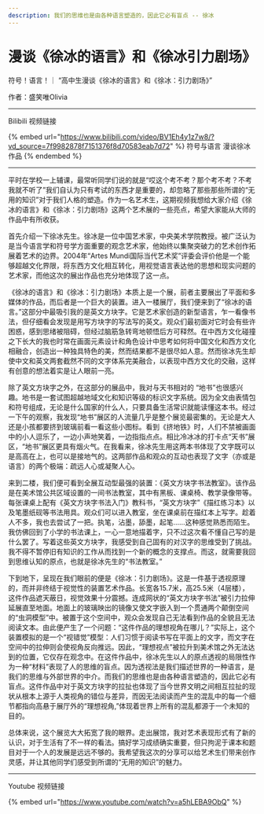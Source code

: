 ```yaml
---
description: 我们的思维也是由各种语言塑造的，因此它必有盲点 -- 徐冰
---
```


# 漫谈《徐冰的语言》和《徐冰引力剧场》

符号！语言！｜ “高中生漫谈《徐冰的语言》和《徐冰：引力剧场》”

作者：盛笑唯Olivia

***

Bilibili 视频链接

{% embed url="https://www.bilibili.com/video/BV1Eh4y1z7w8/?vd_source=7f9982878f7151376f8d70583eab7d72" %}
符号与语言 漫谈徐冰作品
{% endembed %}

***

平时在学校一上辅课，最常听同学们说的就是“哎这个考不考？那个考不考？不考我就不听了”我们自认为只有考试的东西才是重要的，却忽略了那些那些所谓的“无用的知识”对于我们人格的塑造。作为一名艺术生，这期视频我想给大家介绍《徐冰的语言》和《徐冰：引力剧场》这两个艺术展的一些亮点，希望大家能从大师的作品中有所收获。

首先介绍一下徐冰先生。徐冰是一位中国艺术家，中央美术学院教授。被广泛认为是当今语言学和符号学方面重要的观念艺术家，他始终以集聚突破力的艺术创作拓展着艺术的边界。2004年“Artes Mundi国际当代艺术奖”评委会评价他是一个能够超越文化界限，将东西方文化相互转化，用视觉语言表达他的思想和现实问题的艺术家，而他这次的展出作品也充分地体现了这一点。

《徐冰的语言》和《徐冰：引力剧场》本质上是一个展，前者主要展出了平面和多媒体的作品，而后者是一个巨大的装置。进入一楼展厅，我们便来到了“徐冰的语言。”这部分中最吸引我的是英文方块字。它是艺术家创造的新型语言，乍一看像书法，但仔细看会发现是用写方块字的写法写的英文。观众们最初面对它时会有些许困惑，感到思绪被阻碍，但经过脑筋急转弯地顿悟后方可释然。在中西方文化碰撞之下长大的我也时常在画面元素设计和角色设计中思考如何将中国文化和西方文化相融合，创造出一种独具特色的美，然而结果都不是很尽如人意。然而徐冰先生却使中文和英文两套截然不同的文字体系完美融合，以表现中西方文化的交融，这样有创意的想法着实是让人眼前一亮。

除了英文方块字之外，在这部分的展品中，我对与天书相对的 “地书”也很感兴趣。地书是一套试图超越地域文化和知识等级的标识文字系统。因为全文由表情包和符号组成，无论是什么国家的什么人，只要具备生活常识就能读懂这本书。经过一下午的观察，我发现“地书”展区的人流量几乎是整个展览最密集的。无论是大人还是小孩都要挤到玻璃前看一看这些小图标。看到《挤地铁》时，人们不禁被画面中的小人逗乐了，一边小声地笑着，一边指指点点。相比冷冰冰的打卡点“天书”展区，“地书”展区更具有烟火气。在我看来，徐冰先生用这两本书体现了文字既可以是高高在上，也可以是接地气的。这两部作品和观众的互动也表现了文字（亦或是语言）的两个极端：疏远人心或凝聚人心。

来到二楼，我们便可看到全展互动型最强的装置：《英文方块字书法教室》。该作品是在美术馆公共区域设置的一间书法教室，其中有黑板、课桌椅、教学录像带等。每张课桌上配有《英文方块字书法入门》教科书，“英文方块字”《描红练习本》以及笔墨纸砚等书法用具。观众们可以进入教室，坐在课桌前在描红本上写字。趁着人不多，我也去尝试了一把。执笔，沾墨，舔墨，起笔……这种感觉熟悉而陌生。我仿佛回到了小学的书法课上，一心一意地描着字，只不过这次看不懂自己写的是什么罢了。写着这些英文方块字，我感受到自己固有的对汉字的思维受到了挑战。我不得不暂停旧有知识的工作从而找到一个新的概念的支撑点。而这，就需要我回到思维认知的原点，也就是徐冰先生的“书法教室。”

下到地下，呈现在我们眼前的便是《徐冰：引力剧场》。这是一件基于透视原理的，而并非终结于视觉性的装置艺术作品。长宽各15.7米，高25.5米（4层楼），这件作品遮天蔽日，视觉效果十分震撼。连成网状的“英文方块字书法”被引力拉伸延展直至地面。地面上的玻璃映出的镜像又使文字嵌入到一个贯通两个颠倒空间的“虫洞模型”中。被置于这个空间中，观众会发现自己无法看到作品的全貌且无法阅读文本。由此便产生了一个问题：“这件作品的理想视角在哪儿？”实际上，这个装置模拟的是一个“视错觉”模型：人们习惯于阅读书写在平面上的文字，而文字在空间中的拉伸则会使视角反向推远。因此，“理想视点”被拉升到美术馆之外无法达到的位置，它仅存在观念中。在这件作品中，徐冰先生以人的原点透视的局限性作为一种“材料”表现了人的思维的盲点。因为透视法是我们描述世界的一种语言，是我们的思维与外部世界的中介。而我们的思维也是由各种语言塑造的，因此它必有盲点。这件作品中对于英文方块字的拉扯也体现了当今世界文明之间相互拉扯的现状从根本上源于人类视角的错位与差异，而因无法阅读而产生的混乱中的每一个细节都指向高悬于展厅外的“理想视角,”体现着世界上所有的混乱都源于一个未知的目的。

总体来说，这个展览大大拓宽了我的眼界。走出展馆，我对艺术表现形式有了新的认识，对于生活有了不一样的看法。搞好学习成绩确实重要，但只拘泥于课本和题目对于一个人的发展是远远不够的。我希望我这次的分享可以给艺术生们带来创作灵感，并让其他同学们感受到所谓的“无用的知识”的魅力。



***

Youtube 视频链接

{% embed url="https://www.youtube.com/watch?v=a5hLEBA9ObQ" %}





